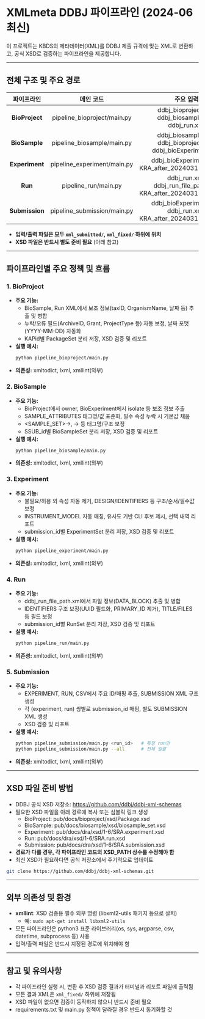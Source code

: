 # XMLmeta DDBJ 파이프라인 (2024-06 최신)

이 프로젝트는 KBDS의 메타데이터(XML)를 DDBJ 제출 규격에 맞는 XML로 변환하고, 공식 XSD로 검증하는 파이프라인을 제공합니다.

---

## 전체 구조 및 주요 경로

| 파이프라인 | 메인 코드 | 주요 입력 | 주요 출력 | XSD 경로 | 리포트 |
|:---:|:---:|:---:|:---:|:---:|:---:|
| **BioProject** | pipeline_bioproject/main.py | ddbj_bioproject.xml, ddbj_biosample.xml, ddbj_run.xml | ddbj_bioproject.fixed.xml, ddbj_bioproject_fixed/{KAPid}.xml | pub/docs/bioproject/xsd/Package.xsd | bioproject_report.txt |
| **BioSample** | pipeline_biosample/main.py | ddbj_biosample.xml, ddbj_bioproject.xml, ddbj_bioExperiment.xml | ddbj_biosample.fixed.xml, ddbj_biosample_fixed/{submission_id}.xml | pub/docs/biosample/xsd/biosample_set.xsd | biosample_report.txt |
| **Experiment** | pipeline_experiment/main.py | ddbj_bioExperiment.xml, KRA_after_20240311_pp_lib.csv | ddbj_bioExperiment.fixed.xml, ddbj_experiment_fixed/{submission_id}.experiment.xml | pub/docs/dra/xsd/1-6/SRA.experiment.xsd | experiment_report.txt |
| **Run** | pipeline_run/main.py | ddbj_run.xml, ddbj_run_file_path.xml, KRA_after_20240311_pp_lib.csv | ddbj_run.fixed.xml, ddbj_run_fixed/{submission_id}.run.xml | pub/docs/dra/xsd/1-6/SRA.run.xsd | run_report.txt |
| **Submission** | pipeline_submission/main.py | ddbj_bioExperiment.xml, ddbj_run.xml, KRA_after_20240311_pp_lib.csv | ddbj_submission_fixed/{submission_id}.xml | pub/docs/dra/xsd/1-6/SRA.submission.xsd | submission_report.txt |

- **입력/출력 파일은 모두 `xml_submitted/`, `xml_fixed/` 하위에 위치**
- **XSD 파일은 반드시 별도 준비 필요** (아래 참고)

---

## 파이프라인별 주요 정책 및 흐름

### 1. BioProject
- **주요 기능:**
  - BioSample, Run XML에서 보조 정보(taxID, OrganismName, 날짜 등) 추출 및 병합
  - 누락/오류 필드(ArchiveID, Grant, ProjectType 등) 자동 보정, 날짜 포맷(YYYY-MM-DD) 자동화
  - KAPid별 PackageSet 분리 저장, XSD 검증 및 리포트
- **실행 예시:**
  ```bash
  python pipeline_bioproject/main.py
  ```
- **의존성:** xmltodict, lxml, xmllint(외부)

### 2. BioSample
- **주요 기능:**
  - BioProject에서 owner, BioExperiment에서 isolate 등 보조 정보 추출
  - SAMPLE_ATTRIBUTES 태그명/값 표준화, 필수 속성 누락 시 기본값 채움
  - <SAMPLE_SET>→<BioSampleSet>, <SAMPLE>→<BioSample> 등 태그명/구조 보정
  - SSUB_id별 BioSampleSet 분리 저장, XSD 검증 및 리포트
- **실행 예시:**
  ```bash
  python pipeline_biosample/main.py
  ```
- **의존성:** xmltodict, lxml, xmllint(외부)

### 3. Experiment
- **주요 기능:**
  - 불필요/허용 외 속성 자동 제거, DESIGN/IDENTIFIERS 등 구조/순서/필수값 보정
  - INSTRUMENT_MODEL 자동 매칭, 유사도 기반 CLI 후보 제시, 선택 내역 리포트
  - submission_id별 ExperimentSet 분리 저장, XSD 검증 및 리포트
- **실행 예시:**
  ```bash
  python pipeline_experiment/main.py
  ```
- **의존성:** xmltodict, lxml, xmllint(외부)

### 4. Run
- **주요 기능:**
  - ddbj_run_file_path.xml에서 파일 정보(DATA_BLOCK) 추출 및 병합
  - IDENTIFIERS 구조 보정(UUID 필드화, PRIMARY_ID 제거), TITLE/FILES 등 필드 보정
  - submission_id별 RunSet 분리 저장, XSD 검증 및 리포트
- **실행 예시:**
  ```bash
  python pipeline_run/main.py
  ```
- **의존성:** xmltodict, lxml, xmllint(외부)

### 5. Submission
- **주요 기능:**
  - EXPERIMENT, RUN, CSV에서 주요 ID/매핑 추출, SUBMISSION XML 구조 생성
  - 각 (experiment, run) 쌍별로 submission_id 매핑, 별도 SUBMISSION XML 생성
  - XSD 검증 및 리포트
- **실행 예시:**
  ```bash
  python pipeline_submission/main.py <run_id>   # 특정 run만
  python pipeline_submission/main.py --all      # 전체 일괄
  ```
- **의존성:** xmltodict, lxml, xmllint(외부)

---

## XSD 파일 준비 방법

- DDBJ 공식 XSD 저장소: https://github.com/ddbj/ddbj-xml-schemas
- 필요한 XSD 파일을 아래 경로에 복사 또는 심볼릭 링크 생성
  - BioProject: pub/docs/bioproject/xsd/Package.xsd
  - BioSample: pub/docs/biosample/xsd/biosample_set.xsd
  - Experiment: pub/docs/dra/xsd/1-6/SRA.experiment.xsd
  - Run: pub/docs/dra/xsd/1-6/SRA.run.xsd
  - Submission: pub/docs/dra/xsd/1-6/SRA.submission.xsd
- **경로가 다를 경우, 각 파이프라인 코드의 XSD_PATH 상수를 수정해야 함**
- 최신 XSD가 필요하다면 공식 저장소에서 주기적으로 업데이트

```bash
git clone https://github.com/ddbj/ddbj-xml-schemas.git
```

---

## 외부 의존성 및 환경

- **xmllint**: XSD 검증용 필수 외부 명령 (libxml2-utils 패키지 등으로 설치)
  - 예: `sudo apt-get install libxml2-utils`
- 모든 파이프라인은 python3 표준 라이브러리(os, sys, argparse, csv, datetime, subprocess 등) 사용
- 입력/출력 파일은 반드시 지정된 경로에 위치해야 함

---

## 참고 및 유의사항

- 각 파이프라인 실행 시, 변환 후 XSD 검증 결과가 터미널과 리포트 파일에 출력됨
- 모든 결과 XML은 `xml_fixed/` 하위에 저장됨
- XSD 파일이 없으면 검증이 동작하지 않으니 반드시 준비 필요
- requirements.txt 및 main.py 정책이 달라질 경우 반드시 동기화할 것
